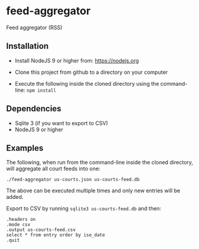 # feed-aggregator
Feed aggregator (RSS)

## Installation 

 * Install NodeJS 9 or higher from: https://nodejs.org

 * Clone this project from github to a directory on your computer

 * Execute the following inside the cloned directory using the command-line: `npm install`

## Dependencies

 * Sqlite 3 (if you want to export to CSV)
 * NodeJS 9 or higher

## Examples

The following, when run from the command-line inside the cloned directory, will aggregate all court feeds into one:

```
./feed-aggregator us-courts.json us-courts-feed.db
```

The above can be executed multiple times and only new entries will be added.

Export to CSV by running `sqlite3 us-courts-feed.db` and then:

```
.headers on
.mode csv
.output us-courts-feed.csv
select * from entry order by iso_date
.quit
```


